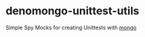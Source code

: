 # denomongo-unittest-utils
Simple Spy Mocks for creating Unittests with [mongo](https://deno.land/x/mongo)
